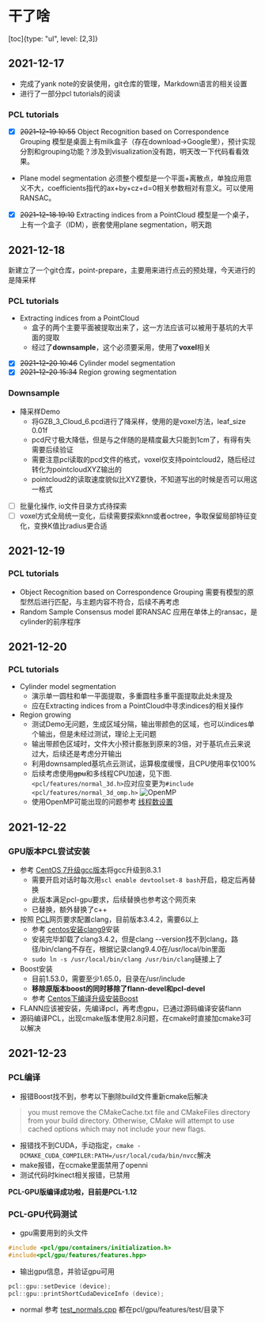 # 干了啥
[toc]{type: "ul", level: [2,3]}

## 2021-12-17
- 完成了yank note的安装使用，git仓库的管理，Markdown语言的相关设置
- 进行了一部分pcl tutorials的阅读
### PCL tutorials
- [x] ~~2021-12-19 10:55~~  Object Recognition based on Correspondence Grouping
模型是桌面上有milk盒子（存在download->Google里），预计实现分割和grouping功能？涉及到visualization没有跑，明天改一下代码看看效果。
- Plane model segmentation
必须整个模型是一个平面+离散点，单独应用意义不大，coefficients指代的ax+by+cz+d=0相关参数相对有意义。可以使用RANSAC。
- [x] ~~2021-12-18 19:10~~ Extracting indices from a PointCloud
模型是一个桌子，上有一个盒子（IDM），嵌套使用plane segmentation，明天跑
## 2021-12-18
新建立了一个git仓库，point-prepare，主要用来进行点云的预处理，今天进行的是降采样
### PCL tutorials
- Extracting indices from a PointCloud
    - 盒子的两个主要平面被提取出来了，这一方法应该可以被用于基坑的大平面的提取
    - 经过了**downsample**，这个必须要采用，使用了**voxel**相关
- [x] ~~2021-12-20 10:46~~ Cylinder model segmentation
- [x] ~~2021-12-20 15:34~~ Region growing segmentation
### Downsample
- 降采样Demo
    - 将GZB_3_Cloud_6.pcd进行了降采样，使用的是voxel方法，leaf_size 0.01f
    - pcd尺寸极大降低，但是与之伴随的是精度最大只能到1cm了，有得有失需要后续验证
    - 需要注意pcl读取的pcd文件的格式，voxel仅支持pointcloud2，随后经过转化为pointcloudXYZ输出的
    - pointcloud2的读取速度貌似比XYZ要快，不知道写出的时候是否可以用这一格式
- [ ]  批量化操作, io文件目录方式待探索
- [ ]  voxel方式全局统一变化，后续需要探索knn或者octree，争取保留局部特征变化，变换K值比radius更合适
## 2021-12-19
### PCL tutorials
- Object Recognition based on Correspondence Grouping
需要有模型的原型然后进行匹配，与主题内容不符合，后续不再考虑
- Random Sample Consensus model 即RANSAC
应用在单体上的ransac，是cylinder的前序程序
## 2021-12-20
### PCL tutorials
- Cylinder model segmentation
    - 演示单一圆柱和单一平面提取，多重圆柱多重平面提取此处未提及
    - 应在Extracting indices from a PointCloud中寻求indices的相关操作
- Region growing
    - 测试Demo无问题，生成区域分隔，输出带颜色的区域，也可以indices单个输出，但是未经过测试，理论上无问题
    - 输出带颜色区域时，文件大小预计膨胀到原来的3倍，对于基坑点云来说过大，后续还是考虑分开输出
    - 利用downsampled基坑点云测试，运算极度缓慢，且CPU使用率仅100%
    - 后续考虑使用~~gpu~~和多线程CPU加速，见下图.`<pcl/features/normal_3d.h>`应对应变更为`#include <pcl/features/normal_3d_omp.h>`
    ![OpenMP](https://img-blog.csdnimg.cn/20200821150538743.png?x-oss-process=image/watermark,type_ZmFuZ3poZW5naGVpdGk,shadow_10,text_aHR0cHM6Ly9ibG9nLmNzZG4ubmV0L0JKTXpoZW5n,size_16,color_FFFFFF,t_70#pic_center)
    - 使用OpenMP可能出现的问题参考 [线程数设置](https://www.cxybb.com/article/lch_vison/80806454)
## 2021-12-22
### GPU版本PCL尝试安装
- 参考 [CentOS 7升级gcc版本](https://www.cnblogs.com/jixiaohua/p/11732225.html)将gcc升级到8.3.1
    - 需要开启对话时每次用`scl enable devtoolset-8 bash`开启，稳定后再替换
    - 此版本满足pcl-gpu要求，后续替换也参考这个网页来
    - 已替换，额外替换了c++
- 按照 [PCL](https://pcl.readthedocs.io/projects/tutorials/en/latest/gpu_install.html#gpu-install)网页要求配置clang，目前版本3.4.2，需要6以上
    - 参考 [centos安装clang9](https://www.jianshu.com/p/d7905fe696b0)安装
    - 安装完毕卸载了clang3.4.2，但是clang --version找不到clang，路径/bin/clang不存在，根据记录clang9.4.0在/usr/local/bin里面
    - `sudo ln -s /usr/local/bin/clang /usr/bin/clang`链接上了
- Boost安装
    - 目前1.53.0，需要至少1.65.0，目录在/usr/include
    - **移除原版本boost的同时移除了flann-devel和pcl-devel**
    - 参考 [Centos下编译升级安装Boost](https://www.cnblogs.com/xuyuan77/p/10940795.html)
- FLANN应该被安装，先编译pcl，再考虑gpu，已通过源码编译安装flann
- 源码编译PCL，出现cmake版本使用2.8问题，在cmake时直接加cmake3可以解决
## 2021-12-23
### PCL编译 
- 报错Boost找不到，参考以下删除build文件重新cmake后解决
> you must remove the CMakeCache.txt file and CMakeFiles directory from your build directory. Otherwise, CMake will attempt to use cached options which may not include your new flags.
- 报错找不到CUDA，手动指定，`cmake -DCMAKE_CUDA_COMPILER:PATH=/usr/local/cuda/bin/nvcc`解决
- make报错，在ccmake里面禁用了openni
- 测试代码时kinect相关报错，已禁用

**PCL-GPU版编译成功啦，目前是PCL-1.12**

### PCL-GPU代码测试
- gpu需要用到的头文件
```cpp
#include <pcl/gpu/containers/initialization.h>
#include<pcl/gpu/features/features.hpp>
```
- 输出gpu信息，并验证gpu可用
```cpp
pcl::gpu::setDevice (device);
pcl::gpu::printShortCudaDeviceInfo (device);
```
- normal
参考 [test_normals.cpp](https://github.com/PointCloudLibrary/pcl/blob/master/gpu/features/test/test_normals.cpp)
都在pcl/gpu/features/test/目录下